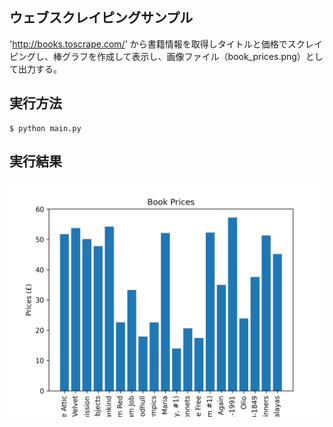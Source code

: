 ## ウェブスクレイピングサンプル
'http://books.toscrape.com/' から書籍情報を取得しタイトルと価格でスクレイピングし、棒グラフを作成して表示し、画像ファイル（book_prices.png）として出力する。

## 実行方法
```
$ python main.py
```

## 実行結果
![book_prices.png](book_prices.png)